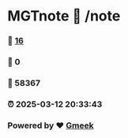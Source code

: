 # MGTnote :link: /note 
### :page_facing_up: [16](/note/tag.html) 
### :speech_balloon: 0 
### :hibiscus: 58367 
### :alarm_clock: 2025-03-12 20:33:43 
### Powered by :heart: [Gmeek](https://github.com/Meekdai/Gmeek)
